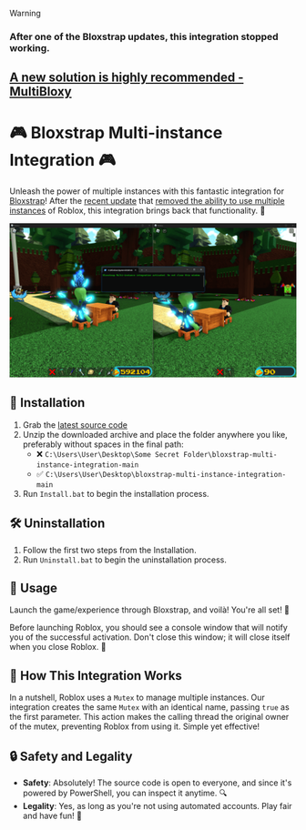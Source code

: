 > [!WARNING]
> ### After one of the Bloxstrap updates, this integration stopped working.
> 
> ## [A new solution is highly recommended - MultiBloxy](https://github.com/Zgoly/MultiBloxy)

# 🎮 Bloxstrap Multi-instance Integration 🎮
Unleash the power of multiple instances with this fantastic integration for [Bloxstrap](https://github.com/pizzaboxer/bloxstrap)! After the [recent update](https://github.com/pizzaboxer/bloxstrap/releases/tag/v2.6.0) that [removed the ability to use multiple instances](https://github.com/pizzaboxer/bloxstrap/wiki/Plans-to-remove-multi%E2%80%90instance-launching-from-Bloxstrap) of Roblox, this integration brings back that functionality. 🎉

<img src="https://raw.githubusercontent.com/Zgoly/hosts/main/bloxstrap-multi-instance-integration_banner.png"/>

## 🔧 Installation
1. Grab the [latest source code](https://github.com/Zgoly/bloxstrap-multi-instance-integration/archive/refs/heads/main.zip)
2. Unzip the downloaded archive and place the folder anywhere you like, preferably without spaces in the final path:
   * ❌ `C:\Users\User\Desktop\Some Secret Folder\bloxstrap-multi-instance-integration-main`
   * ✅ `C:\Users\User\Desktop\bloxstrap-multi-instance-integration-main`
3. Run `Install.bat` to begin the installation process.

## 🛠️ Uninstallation
1. Follow the first two steps from the Installation.
2. Run `Uninstall.bat` to begin the uninstallation process.

## 🚀 Usage
Launch the game/experience through Bloxstrap, and voilà! You're all set! 🎉

Before launching Roblox, you should see a console window that will notify you of the successful activation. Don't close this window; it will close itself when you close Roblox. 🎈

## 🧩 How This Integration Works
In a nutshell, Roblox uses a `Mutex` to manage multiple instances. Our integration creates the same `Mutex` with an identical name, passing `true` as the first parameter. This action makes the calling thread the original owner of the mutex, preventing Roblox from using it. Simple yet effective!

## 🔒 Safety and Legality
* **Safety**: Absolutely! The source code is open to everyone, and since it's powered by PowerShell, you can inspect it anytime. 🔍
* **Legality**: Yes, as long as you're not using automated accounts. Play fair and have fun! 🤗

